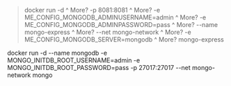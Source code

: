 > docker run -d ^
> More? -p 8081:8081 ^
> More? -e ME_CONFIG_MONGODB_ADMINUSERNAME=admin ^
> More? -e ME_CONFIG_MONGODB_ADMINPASSWORD=pass ^
> More? --name mongo-express ^
> More? --net mongo-network ^
> More? -e ME_CONFIG_MONGODB_SERVER=mongodb ^
> More? mongo-express

docker run -d --name mongodb -e MONGO_INITDB_ROOT_USERNAME=admin -e MONGO_INITDB_ROOT_PASSWORD=pass -p 27017:27017 --net mongo-network mongo
